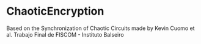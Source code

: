 # ChaoticEncryption
Based on the Synchronization of Chaotic Circuits made by Kevin Cuomo et al. Trabajo Final de FISCOM - Instituto Balseiro
